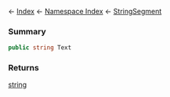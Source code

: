 ← [Index](Api-Index) ← [Namespace Index](Namespace-Index) ← [StringSegment](VRage.Game.ModAPI.Ingame.Utilities.StringSegment)

### Summary

```csharp
public string Text
```

### Returns

[string](https://docs.microsoft.com/en-us/dotnet/api/system.string?view=netframework-4.6)

